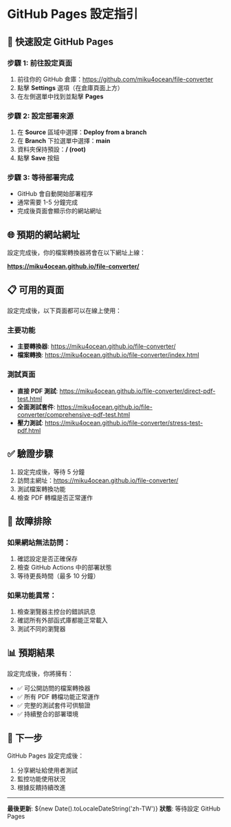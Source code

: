 # GitHub Pages 設定指引

## 🚀 快速設定 GitHub Pages

### 步驟 1: 前往設定頁面
1. 前往你的 GitHub 倉庫：https://github.com/miku4ocean/file-converter
2. 點擊 **Settings** 選項（在倉庫頁面上方）
3. 在左側選單中找到並點擊 **Pages**

### 步驟 2: 設定部署來源
1. 在 **Source** 區域中選擇：**Deploy from a branch**
2. 在 **Branch** 下拉選單中選擇：**main**
3. 資料夾保持預設：**/ (root)**
4. 點擊 **Save** 按鈕

### 步驟 3: 等待部署完成
- GitHub 會自動開始部署程序
- 通常需要 1-5 分鐘完成
- 完成後頁面會顯示你的網站網址

## 🌐 預期的網站網址
設定完成後，你的檔案轉換器將會在以下網址上線：

**https://miku4ocean.github.io/file-converter/**

## 📋 可用的頁面
設定完成後，以下頁面都可以在線上使用：

### 主要功能
- **主要轉換器**: https://miku4ocean.github.io/file-converter/
- **檔案轉換**: https://miku4ocean.github.io/file-converter/index.html

### 測試頁面
- **直接 PDF 測試**: https://miku4ocean.github.io/file-converter/direct-pdf-test.html
- **全面測試套件**: https://miku4ocean.github.io/file-converter/comprehensive-pdf-test.html
- **壓力測試**: https://miku4ocean.github.io/file-converter/stress-test-pdf.html

## ✅ 驗證步驟
1. 設定完成後，等待 5 分鐘
2. 訪問主網址：https://miku4ocean.github.io/file-converter/
3. 測試檔案轉換功能
4. 檢查 PDF 轉檔是否正常運作

## 🔧 故障排除

### 如果網站無法訪問：
1. 確認設定是否正確保存
2. 檢查 GitHub Actions 中的部署狀態
3. 等待更長時間（最多 10 分鐘）

### 如果功能異常：
1. 檢查瀏覽器主控台的錯誤訊息
2. 確認所有外部函式庫都能正常載入
3. 測試不同的瀏覽器

## 📊 預期結果
設定完成後，你將擁有：
- ✅ 可公開訪問的檔案轉換器
- ✅ 所有 PDF 轉檔功能正常運作
- ✅ 完整的測試套件可供驗證
- ✅ 持續整合的部署環境

## 🎯 下一步
GitHub Pages 設定完成後：
1. 分享網址給使用者測試
2. 監控功能使用狀況
3. 根據反饋持續改進

---

**最後更新**: ${new Date().toLocaleDateString('zh-TW')}
**狀態**: 等待設定 GitHub Pages